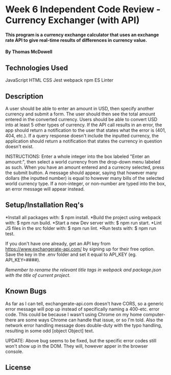 # Week 6 Independent Code Review - Currency Exchanger (with API)

#### This program is a currency exchange calculator that uses an exchange rate API to give real-time results of differences in currency value.

#### By Thomas McDowell

## Technologies Used

JavaScript
HTML
CSS
Jest
webpack
npm
ES Linter

## Description
A user should be able to enter an amount in USD, then specify another currency and submit a form. The user should then see the total amount entered in the converted currency. Users should be able to convert USD into at least 5 other types of currency.
If the API call results in an error, the app should return a notification to the user that states what the error is (401, 404, etc.).
If a query response doesn't include the inputted currency, the application should return a notification that states the currency in question doesn't exist.

INSTRUCTIONS:
Enter a whole integer into the box labeled "Enter an amount:", then select a world currency from the drop-down menu labeled as such. When you have an amount entered and a currecny selected, press the submit button. A message should appear, saying that however many dollars (the inputted number) is equal to however many bills of the selected world currency type. If a non-integer, or non-number are typed into the box, an error message will appear instead.

## Setup/Installation Req's

*Install all packages with: $ npm install.
*Build the project using webpack with: $ npm run build.
*Start a new Dev server with: $ npm run start.
*Lint JS files in the src folder with: $ npm run lint.
*Run tests with: $ npm run test.

If you don't have one already, get an API key from https://www.exchangerate-api.com/ by signing up for their free option. Save the key in the .env folder and set it equal to API_KEY (eg. API_KEY=####). 

_Remember to rename the relevant title tags in webpack and package.json with the title of current project._

## Known Bugs

As far as I can tell, exchangerate-api.com doesn't have CORS, so a generic error message will pop up instead of specifically naming a 400-etc. error code. This could be because I wasn't using Chrome on my home computer- there are some ways Chrome can handle that issue, or so I'm told. Also the network error handling message does double-duty with the typo handling, resulting in some odd [object Object] text.

UPDATE: Above bug seems to be fixed, but the specific error codes still won't show up in the DOM. They will, however apper in the browser console.

## License